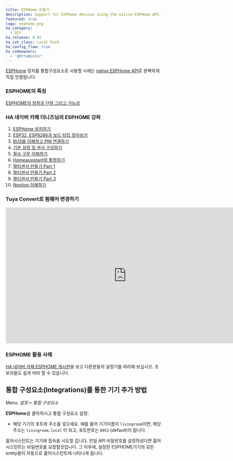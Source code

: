 ```yaml
---
title: ESPHome 만들기
description: Support for ESPHome devices using the native ESPHome API.
featured: true
logo: esphome.png
ha_category:
  - DIY
ha_release: 0.85
ha_iot_class: Local Push
ha_config_flow: true
ha_codeowners:
  - '@OttoWinter'
---
```


[ESPHome](https://esphome.io) 장치를 통합구성요소로 사용할 시에는 [native ESPHome API](https://esphome.io/components/api.html)로 완벽하게 직접 연결됩니다. 

### ESPHOME의 특징 ### 
  
[ESPHOME의 장점과 단점 그리고 가능성](https://cafe.naver.com/koreassistant/332)


### HA 네이버 카페 더니즈님의 ESPHOME 강좌 ###

  1. [ESPHome 설치하기](https://cafe.naver.com/koreassistant/754)
  2. [ESP32, ESP8266과 보드 타입 찾아보기](https://cafe.naver.com/koreassistant/755)
  3. [BUS를 이해하고 PIN 연결하기](https://cafe.naver.com/koreassistant/756)
  4. [기본 설정 및 센서 구성하기](https://cafe.naver.com/koreassistant/757)
  5. [필수 구문 이해하기](https://cafe.naver.com/koreassistant/758)
  6. [Homeassistant와 통합하기](https://cafe.naver.com/koreassistant/759)
  7. [멀티센서 만들기 Part 1](https://cafe.naver.com/koreassistant/760)
  8. [멀티센서 만들기 Part 2](https://cafe.naver.com/koreassistant/761)
  9. [멀티센서 만들기 Part 3](https://cafe.naver.com/koreassistant/762)
  10. [Nextion 이해하기](https://cafe.naver.com/koreassistant/763)


### Tuya Convert로 펌웨어 변경하기 ###

<div class='videoWrapper'>
<iframe width="776" height="437" src="https://www.youtube.com/embed/dt5-iZc4_qU" frameborder="0" allow="accelerometer; autoplay; encrypted-media; gyroscope; picture-in-picture" allowfullscreen></iframe>
</div>

### ESPHOME 활용 사례 ###

[HA 네이버 카페 ESPHOME 게시판](https://cafe.naver.com/ArticleList.nhn?search.clubid=29860180&search.menuid=14&search.boardtype=L)을 보고 다른분들의 설정기를 따라해 보십시오. 초보자들도 쉽게 따라 할 수 있습니다.  
 

## 통합 구성요소(Integrations)를 통한 기기 추가 방법 

Menu: *설정* > *통합 구성요소*

**ESPHome**을 클릭하시고 통합 구성요소 설정:

* 해당 기기의 포트와 주소를 넣으세요. 예를 들어 기기이름이 `livingroom`이면, 해당 주소는 `livingroom.local` 이 되고, 포트번호는 `6053` (default)이 됩니다.

홈어시스턴트는 기기에 접속을 시도할 겁니다. 만일 API 비밀번호를 설정하셨다면 홈어시스턴트는 비밀번호를 요청할것입니다. 그 이후에, 설정한 ESPHOME기기의 모든 entity들이 자동으로 홈어시스턴트에 나타나게 됩니다. 
